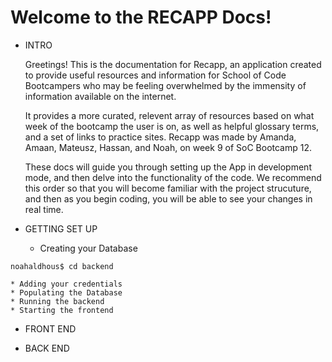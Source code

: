 # Welcome to the RECAPP Docs!

 - INTRO
    
    Greetings! This is the documentation for Recapp, an application created to provide useful resources and information for School of Code Bootcampers who may be feeling overwhelmed by the immensity of information available on the internet. 
    
    It provides a more curated, relevent array of resources based on what week of the bootcamp the user is on, as well as helpful glossary terms, and a set of links to practice sites. Recapp was made by Amanda, Amaan, Mateusz, Hassan, and Noah, on week 9 of SoC Bootcamp 12.

    These docs will guide you through setting up the App in development mode, and then delve into the functionality of the code. We recommend this order so that you will become familiar with the project strucuture, and then as you begin coding, you will be able to see your changes in real time.


 - GETTING SET UP
    * Creating your Database

```
noahaldhous$ cd backend
```

    * Adding your credentials
    * Populating the Database
    * Running the backend
    * Starting the frontend


 - FRONT END 


 - BACK END



